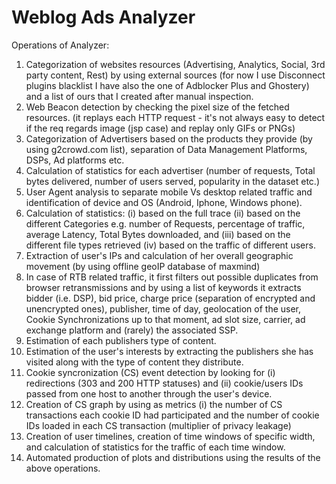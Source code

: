 # Weblog Ads Analyzer

Operations of Analyzer:

1. Categorization of websites resources (Advertising, Analytics, Social, 3rd party content, Rest) by using external sources (for now I use Disconnect plugins blacklist I have 
also the one of Adblocker Plus and Ghostery) and a list of ours that I created after manual inspection.
2. Web Beacon detection by checking the pixel size of the fetched resources. (it replays each HTTP request - 
it's not always easy to detect if the req regards image (jsp case) and replay only GIFs or PNGs)
3. Categorization of Advertisers based on the products they provide (by using g2crowd.com list), separation 
of Data Management Platforms, DSPs, Ad platforms etc.
4. Calculation of statistics for each advertiser (number of requests, Total bytes delivered, number of users 
served, popularity in the dataset etc.) 
5. User Agent analysis to separate mobile Vs desktop related traffic and identification of device and OS (Android, Iphone, Windows phone).
6. Calculation of statistics: (i) based on the full trace (ii) based on the different Categories e.g. number of Requests, percentage of 
traffic, average Latency, Total Bytes downloaded, and (iii) based on the different file types retrieved (iv) based 
on the traffic of different users.
7. Extraction of user's IPs and calculation of her overall geographic movement (by using offline geoIP database of maxmind)
8. In case of RTB related traffic, it first filters out possible duplicates from browser retransmissions and by 
using a list of keywords it extracts bidder (i.e. DSP), bid price, charge price (separation of encrypted and unencrypted ones), 
publisher, time of day, geolocation of the user, Cookie Synchronizations up to that moment, ad slot size, carrier, ad exchange platform and (rarely) the associated SSP.
9. Estimation of each publishers type of content.
10. Estimation of the user's interests by extracting the publishers she has visited along with the type of 
content they distribute.
11. Cookie syncronization (CS) event detection by looking for (i) redirections (303 and 200 HTTP statuses) and (ii) cookie/users 
IDs passed from one host to another through the user's device.
12. Creation of CS graph by using as metrics (i) the number of CS transactions each cookie ID had participated and the number 
of cookie IDs loaded in each CS transaction (multiplier of privacy leakage) 
13. Creation of user timelines, creation of time windows of specific width, and calculation of statistics for the traffic of 
each time window.
14. Automated production of plots and distributions using the results of the above operations.

